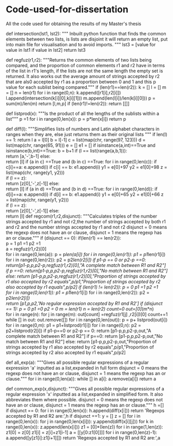 # Code-used-for-dissertation
All the code used for obtaining the results of my Master's thesis

def intersection(lst1, lst2):
"""
Inbuilt python function that finds the common elements between two lists, is lists are disjoint it
will return an empty list, put into main file for visualisation and to avoid imports.
"""
    lst3 = [value for value in lst1 if value in lst2] 
    return lst3

def regfuz(r1,r2):
    """Returns the common elements of two lists being compared, and the proportion
       of common elements r1 and r2 have in terms of  the list in r1's length, if the lists are not the 
       same length the empty set is returned. It also works out the average amount of strings accepted by r2 that are als0 accepted by r1 as a proportion
       between 0 and 1 and this p value for each sublist being compared."""
    if (len(r1)==len(r2)):
       k = []
       l = []
       m = []
       n = len(r1)
       for i in range(0,n):
           k.append([r1[i],r2[i]])
           l.append(intersection(k[i][0],k[i][1]))
           m.append(len(l[i])/len(k[i][0]))
       p = sum(m)/len(m)
       return [l,m,p]
    if (len(r1)!=len(r2)):
         return [[]]
     
def listprod(x):
    """Is the product of all the lengths of the sublists within a list"""
    p =1
    for i in range(0,len(x)):
        p = p*len(x[i])
    return p
     
def diff(l):
    """Simplifies lists of numbers and Latin alphabet characters in ranges when they are, else just returns them as their original lists """
    if len(l) == 1:
        return l
    a = l[0]
    b = l[-1] 
    c = list(map(chr, range(97, 123)))
    d = list(map(chr, range(65, 91)))
    e = []
    e1 = []
    if isinstance(a,int)==True and isinstance(b,int)==True:
        b = b+1
        if (l == list(range(a,b,1))):        
            return [a,'-',b-1]
        else:        
            return [l]
    if (a in c) ==True and (b in c) ==True:
        for i in range(0,len(c)):
            if c[i]==a:
                e.append(i)
            if c[i] == b:
               e1.append(i)
        y1 = e[0]+97
        y2 = e1[0]+98
        z =  list(map(chr, range(y1, y2)))            
        if (l == z):        
              return [z[0],'-',z[-1]]
        else:        
            return [l]
    if (a in d) ==True and (b in d) ==True:
        for i in range(0,len(d)):
            if d[i]==a:
                e.append(i)
            if d[i] == b:
               e1.append(i)
        y1 = e[0]+65
        y2 = e1[0]+66
        z =  list(map(chr, range(y1, y2)))            
        if (l == z):        
              return [z[0],'-',z[-1]]
        else:        
            return [l]
def regcom(r1,r2,disjunct):
    """Calculates triples of the number strings accepted by r1 and not r2,the number of strings accepted by both r1 and r2 and the number strings accepted by r1 and not r2
    disjunct = 0 means the regexp does not have an or clause, disjunct = 1 means the regexp has an or clause."""
    if (disjunct == 0):
       if(len(r1) == len(r2)):    
           p = 1
           p1 =1
           p2 =1     
           a = regfuz(r1,r2)[0]     
           for i in range(0,len(a)):
               p = p*len(a[i])
           for i in range(0,len(r1)):
               p1 = p1*len(r1[i])
           for i in range(0,len(r2)):
               p2 = p2*len(r2[i])
           if p1-p == 0 or p2-p ==0:
              return[p1-p,p,p2-p,regfuz(r1,r2)[0],"A complete match between R1 and R2"]
           if p ==0:
              return[p1-p,p,p2-p,regfuz(r1,r2)[0],"No match between R1 and R2"]
           else:
                return [p1-p,p,p2-p,regfuz(r1,r2)[0],"Proportion of strings accepted by r1 also accepted by r2 equals",p/p1,"Proportion of strings accepted by r2 also accepted by r1 equals",p/p2]
       if (len(r1) != len(r2)):
           p = 0
           p1 =1
           p2 =1       
           for i in range(0,len(r1)):
               p1 = p1*len(r1[i])
           for i in range(0,len(r2)):
               p2 = p2*len(r2[i])                            
           return [p1,p,p2,'No regular expression accepted by R1 and R2']
    if (disjunct == 1):
            p = 0
            p1 =0 
            p2 = 0
            m = len(r1)
            n = len(r2)
            count=0
            out=[0]*(m*n)        
            for i in range(n):
                for j in range(m):
                    out[count] =regfuz(r1[j] ,r2[i])[0]
                    count+=1         
            while [] in out:
                  out.remove([])
            for i in range(0,len(out)):
                p = p+ listprod(out[i])
            for i in range(0,m):
                p1 = p1+listprod(r1[i])
            for i in range(0,n):
                p2 = p2+listprod(r2[i])
            if p1-p==0 or p2-p == 0:
               return [p1-p,p,p2-p,out,"A complete match between R1 and R2"]
            if p==0:
               return [p1-p,p,p2-p,out,"No match between R1 and R2"]
            else:
                return [p1-p,p,p2-p,out,"Proportion of strings accepted by r1 also accepted by r2 equals",p/p1,"Proportion of strings accepted by r2 also accepted by r1 equals",p/p2]     



def all_exp(a):
    """Gives all possible regular expressions of a regular expression 'a' inputted as a list,expanded in full form
    disjunct = 0 means the regexp does not have an or clause, disjunct = 1 means the regexp has an or clause."""
    for i in range(0,len(a)):
        while [] in a[i]:
            a.remove(a[i])
    return a


def common_exp(x,disjunct):
    """Gives all possible regular expressions of a regular expression 'x' inputted as a list,expanded in simplified form.
    It also abbreviates them where possible. disjunct = 0 means the regexp does not have an or clause, disjunct = 1 means the regexp has an or clause."""
    h =[]
    if disjunct == 0:
       for i in range(0,len(x)):
           h.append(diff(x[i]))
       return 'Regexps accepted by R1 and R2 are:',h
    if disjunct ==1:
        y = []
        z = []
        for i in range(0,len(x)):
            for j in range(0,len(x[i])):
                y.append(diff(x[i][j]))
        for k in range(0,len(x)):
            z.append(len(x[i]))
        z1 = [0]*(len(z))
        for i in range(1,len(z)):
            z1[0] = z[0]
            z1[i] = z[i]+z1[i-1]
        a = [[y[0:z1[0]]]]
        for i in range(0,len(z)-1):
            a.append([y[z1[i]:z1[i+1]]])
        return 'Regexps accepted by R1 and R2 are:',a
